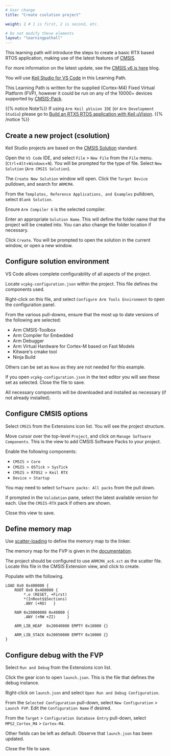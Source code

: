 ```yaml
---
# User change
title: "Create csolution project"

weight: 2 # 1 is first, 2 is second, etc.

# Do not modify these elements
layout: "learningpathall"
---
```

This learning path will introduce the steps to create a basic RTX based RTOS application, making use of the latest features of [CMSIS](https://www.keil.arm.com/cmsis).

For more information on the latest update, see the [CMSIS v6 is here](https://community.arm.com/arm-community-blogs/b/tools-software-ides-blog/posts/cmsis-v6-is-here) blog.

You will use [Keil Studio for VS Code](/install-guides/keilstudio_vs) in this Learning Path.

This Learning Path is written for the supplied (Cortex-M4) Fixed Virtual Platform (FVP), however it could be run on any of the 10000+ devices supported by [CMSIS-Pack](https://www.open-cmsis-pack.org/).

{{% notice  Note%}}
If using `Arm Keil μVision IDE` (or `Arm Development Studio`) please go to [Build an RTX5 RTOS application with Keil μVision](/learning-paths/microcontrollers/cmsis_rtx/).
{{% /notice %}}

## Create a new project (csolution)

Keil Studio projects are based on the [CMSIS Solution](https://github.com/Open-CMSIS-Pack/cmsis-toolbox/blob/main/docs/YML-Input-Format.md) standard.

Open the `VS Code` IDE, and select `File` > `New File` from the `File` menu. (`Ctrl`+`Alt`+`Windows`+`N`). You will be prompted for the type of file. Select `New Solution` (`Arm CMSIS Solution`).

The `Create New Solution` window will open. Click the `Target Device` pulldown, and search for `ARMCM4`.

From the `Templates, Reference Applications, and Examples` pulldown, select `Blank Solution`.

Ensure `Arm Compiler 6` is the selected compiler.

Enter an appropriate `Solution Name`. This will define the folder name that the project will be created into. You can also change the folder location if necessary.

Click `Create`. You will be prompted to open the solution in the current window, or open a new window.

## Configure solution environment

VS Code allows complete configurability of all aspects of the project.

Locate `vcpkg-configuration.json` within the project. This file defines the components used.

Right-click on this file, and select `Configure Arm Tools Environment` to open the configuration panel.

From the various pull-downs, ensure that the most up to date versions of the following are selected:

* Arm CMSIS-Toolbox
* Arm Compiler for Embedded
* Arm Debugger
* Arm Virtual Hardware for Cortex-M based on Fast Models
* Kitware's cmake tool
* Ninja Build

Others can be set as `None` as they are not needed for this example.

If you open `vcpkg-configuration.json` in the text editor you will see these set as selected. Close the file to save.

All necessary components will be downloaded and installed as necessary (if not already installed).

## Configure CMSIS options

Select `CMSIS` from the Extensions icon list. You will see the project structure.

Move cursor over the top-level `Project`, and click on `Manage Software Components`. This is the view to add CMSIS Software Packs to your project.

Enable the following components:
* `CMSIS > Core`
* `CMSIS > OSTick > SysTick`
* `CMSIS > RTOS2 > Keil RTX`
* `Device > Startup`

You may need to select `Software packs: All packs` from the pull down.

If prompted in the `Validation` pane, select the latest available version for each. Use the `CMSIS-RTX` pack if others are shown.

Close this view to save.

## Define memory map

Use [scatter-loading](https://developer.arm.com/documentation/101754/latest/armlink-Reference/Scatter-loading-Features/The-scatter-loading-mechanism/Overview-of-scatter-loading) to define the memory map to the linker.

The memory map for the FVP is given in the [documentation](https://developer.arm.com/documentation/100964/latest/Microcontroller-Prototyping-System-2/MPS2---memory-maps/MPS2---memory-map-for-models-without-the-Armv8-M-additions).

The project should be configured to use `ARMCM4_ac6.sct` as the scatter file. Locate this file in the CMSIS Extension view, and click to create.

Populate with the following.

```text
LOAD 0x0 0x400000 {
	ROOT 0x0 0x400000 {
		*.o (RESET, +First)
		*(InRoot$$Sections)
		.ANY (+RO)   }

	RAM 0x20000000 0x40000 {
		.ANY (+RW +ZI)     }

	ARM_LIB_HEAP  0x20040000 EMPTY 0x10000 {}

	ARM_LIB_STACK 0x20050000 EMPTY 0x10000 {}
}
```

## Configure debug with the FVP

Select `Run and Debug` from the Extensions icon list.

Click the gear icon to open `launch.json`. This is the file that defines the debug instance.

Right-click on `launch.json` and select `Open Run and Debug Configuration`.

From the `Selected Configuration` pull-down, select `New Configuration` > `Launch FVP`. Edit the `Configuration Name` if desired.

From the `Target` > `Configuration Database Entry` pull-down, select `MPS2_Cortex_M4` > `Cortex-M4`.

Other fields can be left as default. Observe that `launch.json` has been updated.

Close the file to save.
